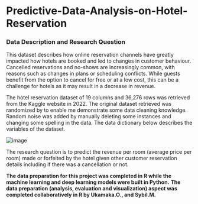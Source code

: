 # Predictive-Data-Analysis-on-Hotel-Reservation
### Data Description and Research Question
This dataset describes how online reservation channels have greatly impacted how hotels are booked and led to changes in customer behaviour. Cancelled reservations and no-shows are increasingly common, with reasons such as changes in plans or scheduling conflicts. While guests benefit from the option to cancel for free or at a low cost, this can be a challenge for hotels as it may result in a decrease in revenue.

The hotel reservation dataset of 19 columns and 36,276 rows was retrieved from the Kaggle website in 2022. The original dataset retrieved was randomized by to enable me demonstrate some data cleaning knowledge. Random noise was added by manually deleting some instances and changing some spelling in the data. 
The data dictionary below describes the variables of the dataset. 

![image](https://github.com/UkamakaO/Predictive-Data-Analysis-Project/assets/115948036/f9016a8b-526a-4e3e-a0d7-45efab0feb85)

The research question is to predict the revenue per room (average price per room) made or forfeited by the hotel given other customer reservation details including if there was a cancellation or not. 

**The data preparation for this project was completed in R while the machine learning and deep learning models were built in Python.**
**The data preparation (analysis, evaluation and visualization) aspect was completed collaboratively in R by Ukamaka.O., and Sybil.M.**

